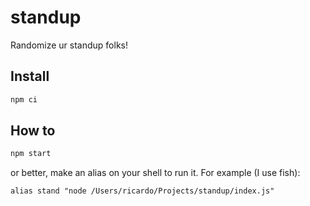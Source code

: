 # standup
Randomize ur standup folks!

## Install

```bash
npm ci
```

## How to

```bash
npm start
```

or better, make an alias on your shell to run it. For example (I use fish):

```fish
alias stand "node /Users/ricardo/Projects/standup/index.js"
```